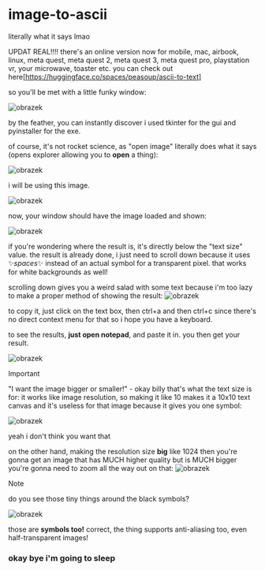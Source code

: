 # image-to-ascii
literally what it says lmao

UPDAT REAL!!!!
there's an online version now for mobile, mac, airbook, linux, meta quest, meta quest 2, meta quest 3, meta quest pro, playstation vr, your microwave, toaster etc.
you can check out here[https://huggingface.co/spaces/peasoup/ascii-to-text]

so you'll be met with a little funky window:

![obrazek](https://github.com/itspeasoup/image-to-ascii/assets/107713251/aa7fa106-15a1-4e43-8a83-8ca98f2f964a)

by the feather, you can instantly discover i used tkinter for the gui and pyinstaller for the exe.

of course, it's not rocket science, as
"open image" literally does what it says (opens explorer allowing you to **open** a thing):

![obrazek](https://github.com/itspeasoup/image-to-ascii/assets/107713251/397a8b7c-902a-4926-a2ea-1761b7b7946c)

i will be using this image.

![obrazek](https://github.com/itspeasoup/image-to-ascii/assets/107713251/6a02ada3-7ce6-4d75-a6a7-b67b72732f79)

now, your window should have the image loaded and shown:

![obrazek](https://github.com/itspeasoup/image-to-ascii/assets/107713251/0779f8e9-e72b-4010-a0b0-693b44136b14)

if you're wondering where the result is, it's directly below the "text size" value. the result is already done, i just need to scroll down because it uses ✨*spaces*✨ instead of an actual symbol for a transparent pixel. that works for white backgrounds as well!

scrolling down gives you a weird salad with some text because i'm too lazy to make a proper method of showing the result:
![obrazek](https://github.com/itspeasoup/image-to-ascii/assets/107713251/1a30d1b5-da2c-4efe-b991-d5f54fc2aab8)

to copy it, just click on the text box, then ctrl+a and then ctrl+c since there's no direct context menu for that so i hope you have a keyboard.


to see the results, **just open notepad**, and paste it in. you then get your result.

![obrazek](https://github.com/itspeasoup/image-to-ascii/assets/107713251/4f7d893f-4931-42a5-8336-0c41a24d3150)

> [!IMPORTANT]
> "I want the image bigger or smaller!" - okay billy that's what the text size is for: it works like image resolution, so making it like 10 makes it a 10x10 text canvas and it's useless for that image because it gives you one symbol:
> 
> ![obrazek](https://github.com/itspeasoup/image-to-ascii/assets/107713251/aa56406e-202c-471c-8bba-84dcb130aff3)
>
> yeah i don't think you want that
> 
> on the other hand, making the resolution size **big** like 1024 then you're gonna get an image that has MUCH higher quality but is MUCH bigger you're gonna need to zoom all the way out on that:
> ![obrazek](https://github.com/itspeasoup/image-to-ascii/assets/107713251/8441546e-9a4c-4850-acb2-ca9c6287f0e2)

> [!NOTE]
> do you see those tiny things around the black symbols?
>
> ![obrazek](https://github.com/itspeasoup/image-to-ascii/assets/107713251/6d962911-6e47-4aa4-811f-4a656f0c1482)
>
> those are **symbols too!**
> correct, the thing supports anti-aliasing too, even half-transparent images!

### okay bye i'm going to sleep
